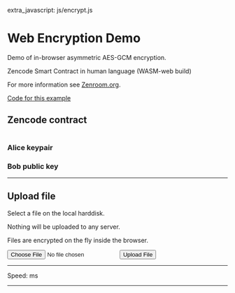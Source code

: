 extra_javascript: js/encrypt.js

# Web Encryption Demo
  
Demo of in-browser asymmetric AES-GCM encryption.

Zencode Smart Contract in human language (WASM-web build)

For more information see [Zenroom.org](https://zenroom.org).

[Code for this example](encrypt.js)

## Zencode contract
<pre id="encrypt_contract"></pre>

### Alice keypair

<code id="alice"></code>

### Bob public key

<code id="bob"></code>

------------------------

## Upload file

Select a file on the local harddisk.

Nothing will be uploaded to any server.

Files are encrypted on the fly inside the browser.

  <form method="post" enctype="multipart/form-data">
    <input type="file" name="rawfile" />
    <input type="submit" value="Upload File" name="submit" />
  </form>
  <hr/>
  <div>Speed: <span id="speed"></span> ms</div>
  <hr/>
  <small><code id="result"></code></small>

<script async type="text/javascript" src="zenroom.js"></script>
